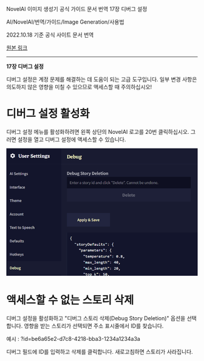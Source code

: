 NovelAI 이미지 생성기 공식 가이드 문서 번역 17장 디버그 설정

AI/NovelAI/번역/가이드/Image Generation/사용법

2022.10.18 기준 공식 사이트 문서 번역

[원본 링크](https://docs.novelai.net/)

---
**17장 디버그 설정**

디버그 설정은 계정 문제를 해결하는 데 도움이 되는 고급 도구입니다. 일부 변경 사항은 의도하지 않은 영향을 미칠 수 있으므로 액세스할 때 주의하십시오!

# 디버그 설정 활성화
디버그 설정 메뉴를 활성화하려면 왼쪽 상단의 NovelAI 로고를 20번 클릭하십시오. 그러면 설정을 열고 디버그 설정에 액세스할 수 있습니다.

![](2022-10-19-08-19-18.png)


# 액세스할 수 없는 스토리 삭제
디버그 설정을 활성화하고 "디버그 스토리 삭제(Debug Story Deletion)" 옵션을 선택합니다. 영향을 받는 스토리가 선택되면 주소 표시줄에서 ID를 찾습니다. 

예시 : ?id=be6a65e2-d7c8-4218-bba3-1234a1234a3a 

디버그 필드에 ID를 입력하고 삭제를 클릭합니다. 새로고침하면 스토리가 사라집니다.